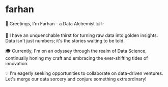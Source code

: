 # farhan

🚀 Greetings, I'm Farhan - a Data Alchemist 📊✨

🌟 I have an unquenchable thirst for turning raw data into golden insights. Data isn't just numbers; it's the stories waiting to be told.

🎓 Currently, I'm on an odyssey through the realm of Data Science, continually honing my craft and embracing the ever-shifting tides of innovation.

💡 I'm eagerly seeking opportunities to collaborate on data-driven ventures. Let's merge our data sorcery and conjure something extraordinary!
